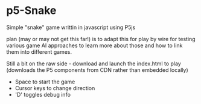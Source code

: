 # p5-Snake
Simple "snake" game writtin in javascript using P5js

plan (may or may not get this far!) is to adapt this for play by wire for testing various game AI approaches to learn more about those and how to link them into different games.

Still a bit on the raw side - download and launch the index.html to play (downloads the P5 components from CDN rather than embedded locally)

- Space to start the game
- Cursor keys to change direction
- 'D' toggles debug info


